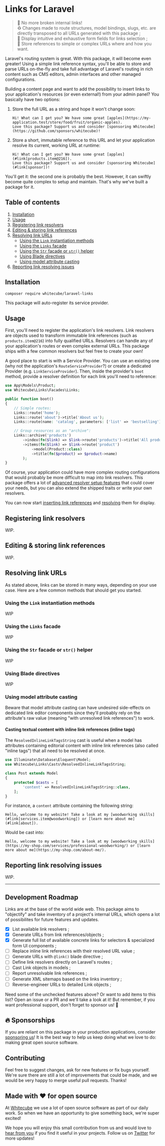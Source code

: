 # Links for Laravel

> 🔗 No more broken internal links!  
> ♻️ Changes made to route structures, model bindings, slugs, etc. are directly transposed to all URLs generated with this package ;  
> 🎯 Display intuitive and exhaustive form fields for links selection ;  
> 💾 Store references to simple or complex URLs where and how you want.

Laravel's routing system is great. With this package, it will become even greater! Using a simple link reference syntax, you'll be able to store and parse URLs on-the-fly and take full advantage of Laravel's routing in rich content such as CMS editors, admin interfaces and other managed configurations.

Building a content page and want to add the possibility to insert links to your application's resources (or even external!) from your admin panel? You basically have two options:

1. Store the full URL as a string and hope it won't change soon:
    ```
    Hi! What can I get you? We have some great [apples](https://my-application.test/store/food/fruit/organic-apples).
    Love this package? Support us and consider [sponsoring Whitecube](https://github.com/sponsors/whitecube)!
    ```
2. Store a short, immutable reference to this URL and let your application resolve its current, working URL at runtime:
    ```
    Hi! What can I get you? We have some great [apples](#link[products.item@216]).
    Love this package? Support us and consider [sponsoring Whitecube](#link[sponsor])!
    ```

You'll get it: the second one is probably the best. However, it can swiftly become quite complex to setup and maintain. That's why we've built a package for it.

## Table of contents

1. [Installation](#installation)
2. [Usage](#usage)
3. [Registering link resolvers](#registering-link-resolvers)
4. [Editing & storing link references](#editing--storing-link-references)
5. [Resolving link URLs](#resolving-link-urls)
    - [Using the `Link` instantiation methods](#using-the-link-instantiation-methods)
    - [Using the `Links` facade](#using-the-links-facade)
    - [Using the `Str` facade or `str()` helper](#using-the-str-facade-or-str-helper)
    - [Using Blade directives](#using-blade-directives)
    - [Using model attribute casting](#using-model-attribute-casting)
6. [Reporting link resolving issues](#reporting-link-resolving-issues)

## Installation

```bash
composer require whitecube/laravel-links
```

This package will auto-register its service provider.

## Usage

First, you'll need to register the application's link resolvers. Link resolvers are objects used to transform immutable link references (such as `products.item@216`) into fully qualified URLs. Resolvers can handle any of your application's routes or even complex external URLs. This package ships with a few common resolvers but feel free to create your own!

A good place to start is with a Service Provider. You can use an existing one (why not the application's `RouteServiceProvider`?) or create a dedicated Provider (e.g. `LinkServiceProvider`). Then, inside the provider's `boot` method, provide a resolver definition for each link you'll need to reference:

```php
use App\Models\Product;
use Whitecube\Links\Facades\Links;

public function boot()
{
    // Simple routes:
    Links::route('home');
    Links::route('about')->title('About us');
    Links::route(name: 'catalog', parameters: ['list' => 'bestselling'])->title('Popular products');

    // Group resources as an "archive":
    Links::archive('products')
        ->index(fn($link) => $link->route('products')->title('All products'))
        ->items(fn($link) => $link->route('product')
            ->model(Product::class)
            ->title(fn($product) => $product->name)
        );
}
```

Of course, your application could have more complex routing configurations that would probably be more difficult to map into link resolvers. This package offers a lot of [advanced resolver setup features](#registering-link-resolvers) that could cover your needs, but you can also extend the shipped traits or write your own resolvers.

You can now start [inserting link references](#editing--storing-link-references) and [resolving](#resolving-link-urls) them for display.

## Registering link resolvers

WIP.

## Editing & storing link references

WIP.

## Resolving link URLs

As stated above, links can be stored in many ways, depending on your use case. Here are a few common methods that should get you started.

### Using the `Link` instantiation methods

WIP

### Using the `Links` facade

WIP

### Using the `Str` facade or `str()` helper

WIP

### Using Blade directives

WIP

### Using model attribute casting

Beware that model attribute casting can have undesired side-effects on dedicated link editor components since they'll probably rely on the attribute's raw value (meaning "with unresolved link references") to work.

#### Casting textual content with inline link references (inline tags)

The `ResolvedInlineLinkTagsString` cast is useful when a model has attributes containing editorial content with inline link references (also called "inline tags") that all need to be resolved at once.

```php
use Illuminate\Database\Eloquent\Model;
use Whitecube\Links\Casts\ResolvedInlineLinkTagsString;

class Post extends Model
{
    protected $casts = [
        'content' => ResolvedInlineLinkTagsString::class,
    ];
}
```

For instance, a `content` attribute containing the following string:
```
Hello, welcome to my website! Take a look at my [woodworking skills](#link[services.item@woodworking]) or [learn more about me](#link[about]).
```
Would be cast into:
```
Hello, welcome to my website! Take a look at my [woodworking skills](https://my-shop.com/services/professional-woodworking/) or [learn more about me](https://my-shop.com/about-me/).
```

## Reporting link resolving issues

WIP.

---

## Development Roadmap

Links are at the base of the world wide web. This package aims to "objectify" and take inventory of a project's internal URLs, which opens a lot of possibilites for future features and updates.

- [x] List available link resolvers ;
- [x] Generate URLs from link references/objects ;
- [x] Generate full list of available concrete links for selectors & specialized form UI components ;
- [ ] Replace inline link references with their resolved URL value ;
- [ ] Generate URLs with `@link()` blade directive ;
- [ ] Define link resolvers directly on Laravel's routes ;
- [ ] Cast Link objects in models ;
- [ ] Report unresolvable link references ;
- [ ] Generate XML sitemaps based on the links inventory ;
- [ ] Reverse-engineer URLs to detailed Link objects ;

Need some of the unchecked features above? Or want to add items to this list? Open an issue or a PR and we'll take a look at it! But remember, if you want professional support, don't forget to sponsor us! 🤗

## 🔥 Sponsorships 

If you are reliant on this package in your production applications, consider [sponsoring us](https://github.com/sponsors/whitecube)! It is the best way to help us keep doing what we love to do: making great open source software.

## Contributing

Feel free to suggest changes, ask for new features or fix bugs yourself. We're sure there are still a lot of improvements that could be made, and we would be very happy to merge useful pull requests. Thanks!

## Made with ❤️ for open source

At [Whitecube](https://www.whitecube.be) we use a lot of open source software as part of our daily work.
So when we have an opportunity to give something back, we're super excited!

We hope you will enjoy this small contribution from us and would love to [hear from you](mailto:hello@whitecube.be) if you find it useful in your projects. Follow us on [Twitter](https://twitter.com/whitecube_be) for more updates!
